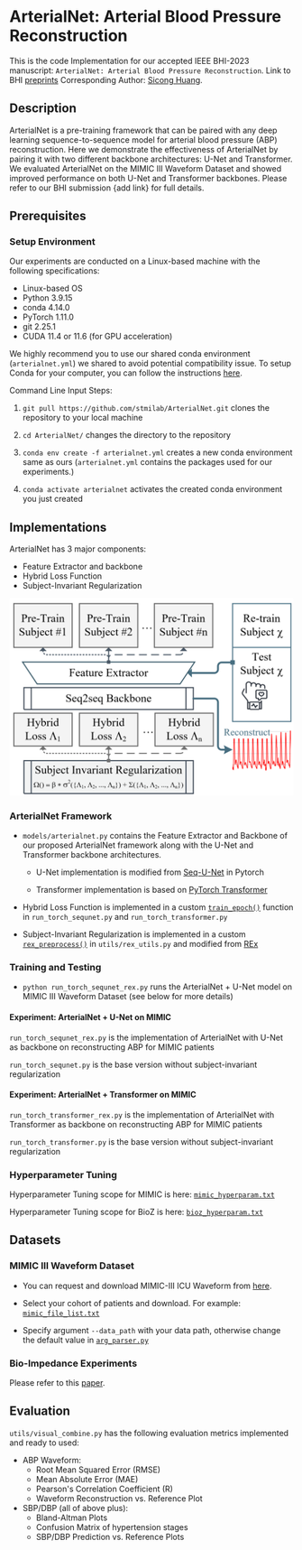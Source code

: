# ArterialNet: Arterial Blood Pressure Reconstruction
This is the code Implementation for our accepted IEEE BHI-2023 manuscript: `ArterialNet: Arterial Blood Pressure Reconstruction`.
Link to BHI [preprints](https://bhiconference.github.io/BHI2023/)
Corresponding Author: [Sicong Huang](mailto:siconghuang@tamu.edu).

## Description

ArterialNet is a pre-training framework that can be paired with any deep learning sequence-to-sequence model for arterial blood pressure (ABP) reconstruction. Here we demonstrate the effectiveness of ArterialNet by pairing it with two different backbone architectures: U-Net and Transformer. We evaluated ArterialNet on the MIMIC III Waveform Dataset and showed improved performance on both U-Net and Transformer backbones. Please refer to our BHI submission {add link} for full details. 

## Prerequisites

### Setup Environment
Our experiments are conducted on a Linux-based machine with the following specifications:

* Linux-based OS 
* Python 3.9.15
* conda 4.14.0
* PyTorch 1.11.0
* git 2.25.1
* CUDA 11.4 or 11.6 (for GPU acceleration)


We highly recommend you to use our shared conda environment (`arterialnet.yml`) we shared to avoid potential compatibility issue. To setup Conda for your computer, you can follow the instructions [here](https://conda.io/projects/conda/en/latest/user-guide/install/index.html).


Command Line Input Steps: 

1. `git pull https://github.com/stmilab/ArterialNet.git` clones the repository to your local machine

2. `cd ArterialNet/` changes the directory to the repository

3. `conda env create -f arterialnet.yml` creates a new conda environment same as ours (`arterialnet.yml` contains the packages used for our experiments.)

4. `conda activate arterialnet` activates the created conda environment you just created

## Implementations
ArterialNet has 3 major components:
* Feature Extractor and backbone
* Hybrid Loss Function
* Subject-Invariant Regularization

![Visual of ArterialNet Framework](figures/arterialnet-small.png)

### ArterialNet Framework

* `models/arterialnet.py` contains the Feature Extractor and Backbone of our proposed ArterialNet framework along with the U-Net and Transformer backbone architectures.
    * U-Net implementation is modified from [Seq-U-Net](https://github.com/f90/Seq-U-Net) in Pytorch
    
    * Transformer implementation is based on [PyTorch Transformer](https://pytorch.org/docs/stable/generated/torch.nn.Transformer.html)
* Hybrid Loss Function is implemented in a custom [`train_epoch()`](https://github.com/stmilab/ArterialNet/blob/main/run_torch_sequnet.py#L55) function in `run_torch_sequnet.py` and `run_torch_transformer.py`

* Subject-Invariant Regularization is implemented in a custom [`rex_preprocess()`](https://github.com/stmilab/ArterialNet/blob/main/utils/rex_utils.py#L18) in `utils/rex_utils.py` and modified from [REx](https://github.com/capybaralet/REx_code_release)

### Training and Testing
* `python run_torch_sequnet_rex.py` runs the ArterialNet + U-Net model on MIMIC III Waveform Dataset (see below for more details)

#### Experiment: ArterialNet + U-Net on MIMIC 
`run_torch_sequnet_rex.py` is the implementation of ArterialNet with U-Net as backbone on reconstructing ABP for MIMIC patients

`run_torch_sequnet.py` is the base version without subject-invariant regularization 
#### Experiment: ArterialNet + Transformer on MIMIC 
`run_torch_transformer_rex.py` is the implementation of ArterialNet with Transformer as backbone on reconstructing ABP for MIMIC patients

`run_torch_transformer.py` is the base version without subject-invariant regularization 

### Hyperparameter Tuning

Hyperparameter Tuning scope for MIMIC is here: [`mimic_hyperparam.txt`](exp_setup/mimic_hyperparam.txt)

Hyperparameter Tuning scope for BioZ is here: [`bioz_hyperparam.txt`](exp_setup/bioz_hyperparam.txt)
## Datasets

### MIMIC III Waveform Dataset


* You can request and download MIMIC-III ICU Waveform from [here](https://physionet.org/content/mimiciii/1.4/).

* Select your cohort of patients and download. For example:  [`mimic_file_list.txt`](utils/mimic_file_list.txt)

* Specify argument `--data_path` with your data path, otherwise change the default value in [`arg_parser.py`](https://github.com/stmilab/ArterialNet/blob/main/utils/arg_parser.py#L59)


### Bio-Impedance Experiments 

Please refer to this [paper](https://ieeexplore.ieee.org/document/8863984). 

## Evaluation

`utils/visual_combine.py` has the following evaluation metrics implemented and ready to used:

* ABP Waveform: 
    * Root Mean Squared Error (RMSE)
    * Mean Absolute Error (MAE)
    * Pearson's Correlation Coefficient (R)
    * Waveform Reconstruction vs. Reference Plot
* SBP/DBP (all of above plus):
    * Bland-Altman Plots
    * Confusion Matrix of hypertension stages 
    * SBP/DBP Prediction vs. Reference Plots
